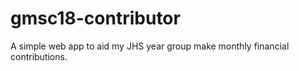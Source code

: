# gmsc18-contributor
A simple web app to aid my JHS year group make monthly financial contributions.
